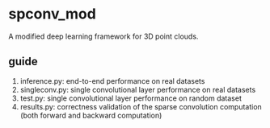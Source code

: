 # spconv_mod
A modified deep learning framework for 3D point clouds.


## guide
1. inference.py: end-to-end performance on real datasets
2. singleconv.py: single convolutional layer performance on real datasets
3. test.py: single convolutional layer performance on random dataset
4. results.py: correctness validation of the sparse convolution computation (both forward and backward computation)



